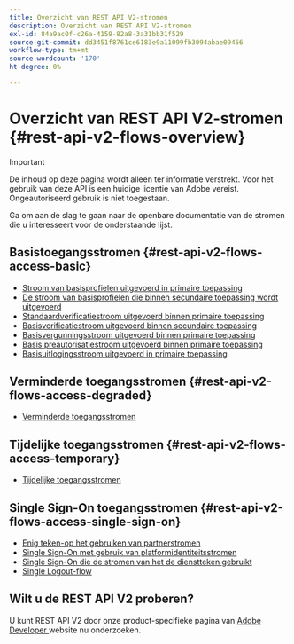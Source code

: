 ```yaml
---
title: Overzicht van REST API V2-stromen
description: Overzicht van REST API V2-stromen
exl-id: 84a9ac0f-c26a-4159-82a8-3a31bb31f529
source-git-commit: dd3451f8761ce6183e9a11099fb3094abae09466
workflow-type: tm+mt
source-wordcount: '170'
ht-degree: 0%

---
```


# Overzicht van REST API V2-stromen {#rest-api-v2-flows-overview}

>[!IMPORTANT]
>
> De inhoud op deze pagina wordt alleen ter informatie verstrekt. Voor het gebruik van deze API is een huidige licentie van Adobe vereist. Ongeautoriseerd gebruik is niet toegestaan.

Ga om aan de slag te gaan naar de openbare documentatie van de stromen die u interesseert voor de onderstaande lijst.

## Basistoegangsstromen {#rest-api-v2-flows-access-basic}

* [Stroom van basisprofielen uitgevoerd in primaire toepassing](./basic-access-flows/rest-api-v2-basic-profiles-primary-application-flow.md)
* [De stroom van basisprofielen die binnen secundaire toepassing wordt uitgevoerd](./basic-access-flows/rest-api-v2-basic-profiles-secondary-application-flow.md)
* [Standaardverificatiestroom uitgevoerd binnen primaire toepassing](./basic-access-flows/rest-api-v2-basic-authentication-primary-application-flow.md)
* [Basisverificatiestroom uitgevoerd binnen secundaire toepassing](./basic-access-flows/rest-api-v2-basic-authentication-secondary-application-flow.md)
* [Basisvergunningsstroom uitgevoerd binnen primaire toepassing](./basic-access-flows/rest-api-v2-basic-authorization-primary-application-flow.md)
* [Basis preautorisatiestroom uitgevoerd binnen primaire toepassing](./basic-access-flows/rest-api-v2-basic-preauthorization-primary-application-flow.md)
* [Basisuitlogingsstroom uitgevoerd in primaire toepassing](./basic-access-flows/rest-api-v2-basic-logout-primary-application-flow.md)

## Verminderde toegangsstromen {#rest-api-v2-flows-access-degraded}

* [Verminderde toegangsstromen](./degraded-access-flows/rest-api-v2-access-degraded-flows.md)

## Tijdelijke toegangsstromen {#rest-api-v2-flows-access-temporary}

* [Tijdelijke toegangsstromen](./temporary-access-flows/rest-api-v2-access-temporary-flows.md)

## Single Sign-On toegangsstromen {#rest-api-v2-flows-access-single-sign-on}

* [Enig teken-op het gebruiken van partnerstromen](./single-sign-on-access-flows/rest-api-v2-single-sign-on-partner-flows.md)
* [Single Sign-On met gebruik van platformidentiteitsstromen](./single-sign-on-access-flows/rest-api-v2-single-sign-on-platform-identity-flows.md)
* [Single Sign-On die de stromen van het de dienstteken gebruikt](./single-sign-on-access-flows/rest-api-v2-single-sign-on-service-token-flows.md)
* [Single Logout-flow](./single-sign-on-access-flows/rest-api-v2-single-sign-on-logout-flow.md)

## Wilt u de REST API V2 proberen?

U kunt REST API V2 door onze product-specifieke pagina van [ Adobe Developer ](https://developer.adobe.com/adobe-pass/) website nu onderzoeken.
